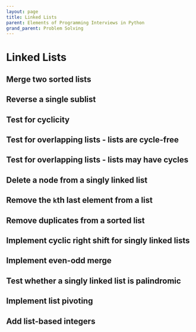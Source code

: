 ```yaml
---
layout: page
title: Linked Lists
parent: Elements of Programming Interviews in Python
grand_parent: Problem Solving
---
```


# Linked Lists

## Merge two sorted lists
## Reverse a single sublist
## Test for cyclicity
## Test for overlapping lists - lists are cycle-free
## Test for overlapping lists - lists may have cycles
## Delete a node from a singly linked list
## Remove the `k`th last element from a list
## Remove duplicates from a sorted list
## Implement cyclic right shift for singly linked lists
## Implement even-odd merge
## Test whether a singly linked list is palindromic
## Implement list pivoting
## Add list-based integers

